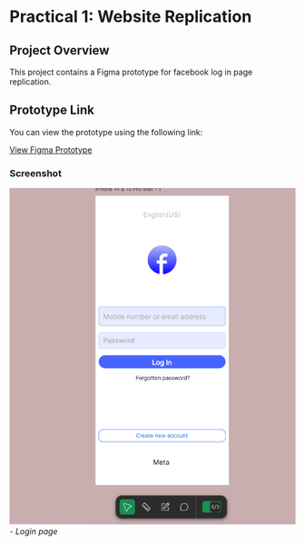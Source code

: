 # Practical 1: Website Replication

## Project Overview

This project contains a Figma prototype for facebook log in page replication.

## Prototype Link

You can view the prototype using the following link:

[View Figma Prototype](https://www.figma.com/design/M66C154naL0jgnzwnk0YtS/Facebook-login-page?node-id=0-1&m=dev)


### Screenshot

![c1](f.png)
*- Login page*





